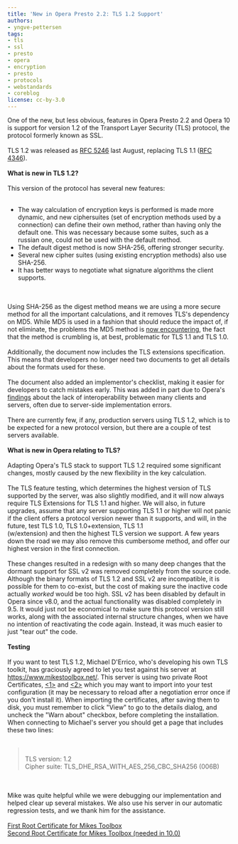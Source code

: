 ```yaml
---
title: 'New in Opera Presto 2.2: TLS 1.2 Support'
authors:
- yngve-pettersen
tags:
- tls
- ssl
- presto
- opera
- encryption
- presto
- protocols
- webstandards
- coreblog
license: cc-by-3.0
---
```

One of the new, but less obvious, features in Opera Presto 2.2 and Opera 10 is support for version 1.2 of the Transport Layer Security (TLS) protocol, the protocol formerly known as SSL.<br/> <br/>TLS 1.2 was released as <a href="http://www.ietf.org/rfc/rfc5246.txt" target="_blank">RFC 5246</a> last August, replacing TLS 1.1 (<a href="http://www.ietf.org/rfc/rfc4346.txt" target="_blank">RFC 4346</a>).<br/> <br/><strong>What is new in TLS 1.2?</strong><br/> <br/>This version of the protocol has several new features:<br/> <br/><ul class="bullets"><li> The way calculation of encryption keys is performed is made more dynamic, and new ciphersuites (set of encryption methods used by a connection) can define their own method, rather than having only the default one. This was necessary because some suites, such as a russian one, could not be used with the default method.</li><li> The default digest method is now SHA-256, offering stronger security.</li><li> Several new cipher suites (using existing encryption methods) also use SHA-256.</li><li> It has better ways to negotiate what signature algorithms the client supports.</li></ul><br/> <br/>Using SHA-256 as the digest method means we are using a more secure method for all the important calculations, and it removes TLS&#39;s dependency on MD5. While MD5 is used in a fashion that should reduce the impact of, if not eliminate, the problems the MD5 method is <a href="http://my.opera.com/securitygroup/blog/2009/01/30/md5-in-certificates-what-is-happening" target="_blank">now encountering</a>, the fact that the method is crumbling is, at best, problematic for TLS 1.1 and TLS 1.0.<br/> <br/>Additionally, the document now includes the TLS extensions specification. This means that developers no longer need two documents to get all details about the formats used for these.<br/><br/>The document also added an implementor&#39;s checklist, making it easier for developers to catch mistakes early. This was added in part due to Opera&#39;s <a href="http://my.opera.com/yngve/blog/show.dml/319177" target="_blank">findings</a> about the lack of interoperability between many clients and servers, often due to server-side implementation errors.<br/> <br/>There are currently few, if any, production servers using TLS 1.2, which is to be expected for a new protocol version, but there are a couple of test servers available.<br/> <br/><strong>What is new in Opera relating to TLS?</strong><br/> <br/>Adapting Opera&#39;s TLS stack to support TLS 1.2 required some significant changes, mostly caused by the new flexibility in the key calculation.<br/> <br/>The TLS feature testing, which determines the highest version of TLS supported by the server, was also slightly modified, and it will now always require TLS Extensions for TLS 1.1 and higher. We will also, in future upgrades, assume that any server supporting TLS 1.1 or higher will not panic if the client offers a protocol version newer than it supports, and will, in the future, test TLS 1.0, TLS 1.0+extension, TLS 1.1<br/>(w/extension) and then the highest TLS version we support. A few years down the road we may also remove this cumbersome method, and offer our highest version in the first connection.<br/> <br/>These changes resulted in a redesign with so many deep changes that the dormant support for SSL v2 was removed completely from the source code. Although the binary formats of TLS 1.2 and SSL v2 are incompatible, it is possible for them to co-exist, but the cost of making sure the inactive code actually <i>worked</i> would be too high. SSL v2 has been disabled by default in Opera since v8.0, and the actual functionality was disabled completely in 9.5. It would just not be economical to make sure this protocol version still works, along with the associated internal structure changes, when we have no intention of reactivating the code again. Instead, it was much easier to just &quot;tear out&quot; the code.<br/><br/><strong>Testing</strong><br/><br/>If you want to test TLS 1.2, Michael D&#39;Errico, who&#39;s developing his own TLS toolkit, has graciously agreed to let you test against his server at <a href="https://www.mikestoolbox.net/" target="_blank">https://www.mikestoolbox.net/</a>. This server is using two private Root Certificates, <a href="http://files.myopera.com/yngve/blog/MikesToolbox2.pem" target="_blank">&lt;1&gt;</a> and <a href="http://files.myopera.com/yngve/blog/MikesToolbox.pem" target="_blank">&lt;2&gt;</a> which you may want to import into your test configuration (it may be necessary to reload after a negotiation error once if you don&#39;t install it). When importing the certificates, after saving them to disk, you must remember to click &quot;View&quot; to go to the details dialog, and uncheck the &quot;Warn about&quot; checkbox, before completing the installation. When connecting to Michael&#39;s server you should get a page that includes these two lines:<br/><br/><blockquote class="bbquote"><p><br/>TLS version:     1.2<br/>Cipher suite:    TLS_DHE_RSA_WITH_AES_256_CBC_SHA256 (006B)<br/></p></blockquote><br/><br/>Mike was quite helpful while we were debugging our implementation and helped clear up several mistakes. We also use his server in our automatic regression tests, and we thank him for the assistance.<br/><br/><a class="attach" href="http://files.myopera.com/yngve/blog/MikesToolbox.pem" target="_blank">First Root Certificate for Mikes Toolbox</a><br/><a class="attach" href="http://files.myopera.com/yngve/blog/MikesToolbox2.pem" target="_blank">Second Root Certificate for Mikes Toolbox (needed in 10.0)</a>
